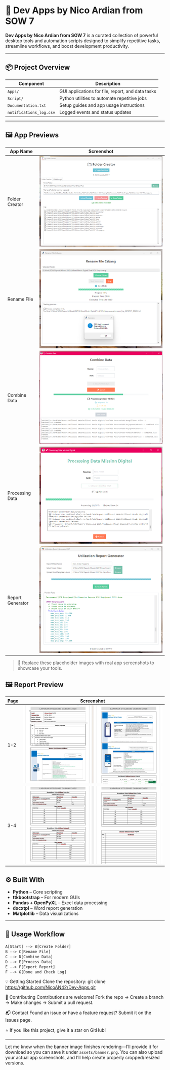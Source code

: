 # 🚀 Dev Apps by Nico Ardian from SOW 7

**Dev Apps by Nico Ardian from SOW 7** is a curated collection of powerful desktop tools and automation scripts designed to simplify repetitive tasks, streamline workflows, and boost development productivity.

---

## 📦 Project Overview

| Component              | Description                                    |
|------------------------|------------------------------------------------|
| `Apps/`                | GUI applications for file, report, and data tasks |
| `Script/`              | Python utilities to automate repetitive jobs  |
| `Documentation.txt`    | Setup guides and app usage instructions       |
| `notifications_log.csv`| Logged events and status updates              |

---

## 🖼️ App Previews

| App Name        | Screenshot                                 |
|------------------|--------------------------------------------|
| Folder Creator   | ![Folder App](assets/CreateFolder.png)          |
| Rename FIle | ![Folder App](assets/RenameFile.png)        |
| Combine Data       | ![Folder App](assets/DataCombine.png)        |
| Processing Data   | ![Folder App](assets/DataProcessing.png)       |
| Report Generator | ![Folder App](assets/GenerateReport.png)        |

> 📌 Replace these placeholder images with real app screenshots to showcase your tools.
## 🖼️ Report Preview
| Page       | Screenshot                                 |
|------------------|--------------------------------------------|
| 1-2   | ![Folder App](assets/report1.png)          |
| 3-4 | ![Folder App](assets/report2.png)        |

## ⚙️ Built With

- **Python** – Core scripting
- **ttkbootstrap** – For modern GUIs
- **Pandas + OpenPyXL** – Excel data processing
- **docxtpl** – Word report generation
- **Matplotlib** – Data visualizations

---

## 🚀 Usage Workflow

    A[Start] --> B[Create Folder]
    B --> C[Rename File]
    C --> D[Combine Data]
    D --> E[Process Data]
    E --> F[Export Report]
    F --> G[Done and Check Log]

💡 Getting Started
Clone the repository:
git clone https://github.com/NicoAN42/Dev-Apps.git

🤝 Contributing
Contributions are welcome!
Fork the repo → Create a branch → Make changes → Submit a pull request.

📬 Contact
Found an issue or have a feature request?
Submit it on the Issues page.

⭐ If you like this project, give it a star on GitHub!

---

Let me know when the banner image finishes rendering—I’ll provide it for download so you can save it under `assets/banner.png`. You can also upload your actual app screenshots, and I’ll help create properly cropped/resized versions.
